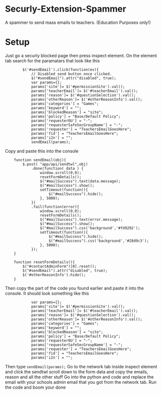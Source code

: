 # Securly-Extension-Spammer
A spammer to send mass emails to teachers. (Education Purposes only!)
# Setup
Just go a securly blocked page then press inspect element. On the element tab search for the paramatars that look like this
```
        $('#sendEmail').click(function(ev){
            // Disabled send button once clicked.
            $("#sendEmail").attr("disabled", true);
            var params={};
            params['site']= $('#permissionSite').val();
            params['teacherEmail']= $('#teacherEmail').val();
            params['reason']= $('#questionSelection').val();
            params['otherReason']= $('#otherReasonInfo').val();
            params['categories'] = "Games";
            params['keyword'] = "";
            params['blockedReason'] = "site";
            params['policy'] = "Base/Default Policy";
            params['requesterOU'] = "-";
            params['requesterSafeSecGroupName'] = "-";
            params['requester'] = "TeachersEmailGoesHere";
            params['fid'] = "TeachersEmailGoesHere";
            params['i2n'] = "";
            sendEmail(params);
```
Copy and paste this into the console
```
    function sendEmail(obj){
        $.post( "app/api/sendtwl",obj)
            .done(function( data ) {
                window.scroll(0,0);
                resetFormDetails();
                $("#mailSuccess").text(data.message);
                $("#mailSuccess").show();
                setTimeout(function(){
                    $("#mailSuccess").hide();
                }, 5000);
            })
            .fail(function(error){
                window.scroll(0,0);
                resetFormDetails();
                $("#mailSuccess").text(error.message);
                $("#mailSuccess").show();
                $("#mailSuccess").css('background','#fd9292');
                setTimeout(function(){
                    $("#mailSuccess").hide();
                    $("#mailSuccess").css('background','#28d9c3');
                }, 5000);
            });
    }

    function resetFormDetails(){
        $("#contactAdminForm")[0].reset();
        $("#sendEmail").attr("disabled", true);
        $('#otherReasonInfo').hide();
    }
```
Then copy the part of the code you found earlier and paste it into the console.
It should look something like this
```
            var params={};
            params['site']= $('#permissionSite').val();
            params['teacherEmail']= $('#teacherEmail').val();
            params['reason']= $('#questionSelection').val();
            params['otherReason']= $('#otherReasonInfo').val();
            params['categories'] = "Games";
            params['keyword'] = "";
            params['blockedReason'] = "site";
            params['policy'] = "Base/Default Policy";
            params['requesterOU'] = "-";
            params['requesterSafeSecGroupName'] = "-";
            params['requester'] = "TeachersEmailGoesHere";
            params['fid'] = "TeachersEmailGoesHere";
            params['i2n'] = "";
```
Then type ``` sendEmail(params); ```
Go to the network tab inside inspect element and click the sendtwl scroll down to the form data and copy the emails, reason and all the other stuff
Go into the python and code and replace the email with your schools admin email that you got from the network tab.
Run the code and boom your done
